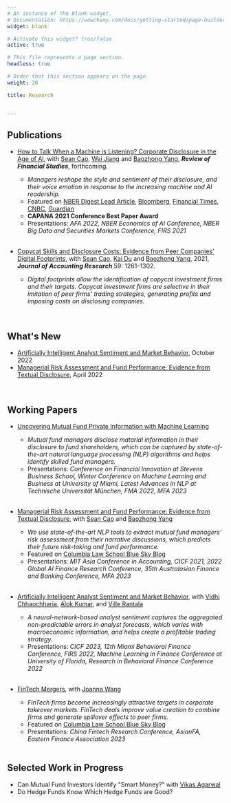 ```yaml
---
# An instance of the Blank widget.
# Documentation: https://wowchemy.com/docs/getting-started/page-builder/
widget: blank

# Activate this widget? true/false
active: true

# This file represents a page section.
headless: true

# Order that this section appears on the page.
weight: 20

title: Research


---
```


## **Publications**
- [How to Talk When a Machine is Listening? Corporate Disclosure in the Age of AI](https://academic.oup.com/rfs/advance-article-abstract/doi/10.1093/rfs/hhad021/7087110?redirectedFrom=fulltext), with [Sean Cao](https://sites.google.com/view/seancao/home), [Wei Jiang](http://www.weijiang-finance.com/home) and [Baozhong Yang](https://sites.google.com/view/baozhongyang/), **_Review of Financial Studies_**, forthcoming.
  - *Managers reshape the style and sentiment of their disclosure, and their voice emotion in response to the increasing machine and AI readership.*
  - Featured on [NBER Digest Lead Article](https://www.nber.org/digest-2020-12), [Bloomberg](https://www.bloomberg.com/news/articles/2020-10-20/sweet-talking-ceos-are-starting-to-outsmart-the-robot-analysts), [Financial Times](https://www.ft.com/content/ca086139-8a0f-4d36-a39d-409339227832), [CNBC](https://www.cnbc.com/amp/2020/10/20/corporate-execs-are-talking-differently-on-earnings-calls-to-please-the-machines.html), [Guardian](https://www.theguardian.com/commentisfree/2020/dec/05/companies-are-now-writing-reports-tailored-for-ai-readers-and-it-should-worry-us)
  - **CAPANA 2021 Conference Best Paper Award**
  - Presentations:  *AFA 2022, NBER Economics of AI Conference, NBER Big Data and Securities Markets Conference, FIRS 2021*   
&nbsp;

- [Copycat Skills and Disclosure Costs: Evidence from Peer Companies’ Digital Footprints](https://onlinelibrary.wiley.com/doi/abs/10.1111/1475-679X.12369), with [Sean Cao](https://sites.google.com/view/seancao/home), [Kai Du](https://sites.google.com/view/kai-du/) and [Baozhong Yang](https://sites.google.com/view/baozhongyang/), 2021,  **_Journal of Accounting Research_** 59: 1261–1302.
  - *Digital footprints allow the identification of copycat investment firms and their targets. Copycat investment firms are selective in their imitation of peer firms' trading strategies, generating profits and imposing costs on disclosing companies.*
<!--   - Presentations: *CICF 2019, MFA 2020, PNC Finance Conference at University of Kentucky, 16th GMARS Research Symposium at Michigan State University, 2019 Georgia Tech SESARC Conference*   -->
&nbsp;
## **What's New**

- [Artificially Intelligent Analyst Sentiment and Market Behavior](https://papers.ssrn.com/sol3/papers.cfm?abstract_id=4249442), October 2022
- [Managerial Risk Assessment and Fund Performance: Evidence from Textual Disclosure](https://papers.ssrn.com/sol3/papers.cfm?abstract_id=4060307), April 2022

&nbsp;

## **Working Papers**

- [Uncovering Mutual Fund Private Information with Machine Learning](https://papers.ssrn.com/sol3/papers.cfm?abstract_id=3713966)
  - *Mutual fund managers disclose matarial information in their disclosure to fund shareholders, which can be captured by state-of-the-art natural language processing (NLP) algorithms and helps identify skilled fund managers.*
  - Presentations: *Conference on Financial Innovation at Stevens Business School, Winter Conference on Machine Learning and Business at University of Miami, Latest Advances in NLP at Technische Universität München, FMA 2022, MFA 2023*   
&nbsp;

- [Managerial Risk Assessment and Fund Performance: Evidence from Textual Disclosure](https://papers.ssrn.com/sol3/papers.cfm?abstract_id=4060307), with [Sean Cao](https://sites.google.com/view/seancao/home) and [Baozhong Yang](https://sites.google.com/view/baozhongyang/)
  - *We use state-of-the-art NLP tools to extract mutual fund managers' risk assessment from their narrative discussions, which predicts their future risk-taking and fund performance.*
  - Featured on [Columbia Law School Blue Sky Blog](https://clsbluesky.law.columbia.edu/2022/04/29/deep-learning-mutual-fund-risk-assessment-and-performance/)
  - Presentations: *MIT Asia Conference in Accounting, CICF 2021,  2022 Global AI Finance Research Conference, 35th Australasian Finance and Banking Conference, MFA 2023*  
&nbsp;

- [Artificially Intelligent Analyst Sentiment and Market Behavior](https://papers.ssrn.com/sol3/papers.cfm?abstract_id=4249442), with [Vidhi Chhaochharia](https://people.miami.edu/profile/vidhi@miami.edu), [Alok Kumar](http://moya.bus.miami.edu/~akumar/), and [Ville Rantala](https://www.villerantala.net/)
  - *A neural-network-based analyst sentiment captures the aggregated non-predictable errors in analyst forecasts, which varies with macroeconomic information, and helps create a profitable trading strategy.*
  - Presentations: *CICF 2023, 12th Miami Behavioral Finance Conference, FIRS 2022, Machine Learning in Finance Conference at University of Florida, Research in Behavioral Finance Conference 2022*  
&nbsp;

- [FinTech Mergers](https://papers.ssrn.com/sol3/papers.cfm?abstract_id=4033856), with [Joanna Wang](https://www.joannawang-finance.com/)
  - *FinTech firms become increasingly attractive targets in corporate takeover markets. FinTech deals improve value creation to combine firms and generate spillover effects to peer firms.*
  - Featured on [Columbia Law School Blue Sky Blog](https://clsbluesky.law.columbia.edu/2022/03/18/how-fintech-affects-corporate-takeover-markets/)
  - Presentations: *China Fintech Research Conference, AsianFA, Eastern Finance Association 2023*\
&nbsp;



## **Selected Work in Progress**
 - Can Mutual Fund Investors Identify "Smart Money?" with [Vikas Agarwal](http://vagarwal.gsucreate.org/)
 - Do Hedge Funds Know Which Hedge Funds are Good?


